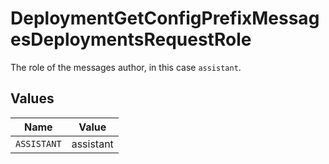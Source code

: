 # DeploymentGetConfigPrefixMessagesDeploymentsRequestRole

The role of the messages author, in this case `assistant`.


## Values

| Name        | Value       |
| ----------- | ----------- |
| `ASSISTANT` | assistant   |